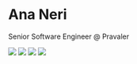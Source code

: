 # Ana Neri 

Senior Software Engineer @ Pravaler


<div>
<a href="https://www.youtube.com/https://www.youtube.com/channel/UCBjoWT-P17Bl66D52RwqdGA" target="_blank"><img src="https://img.shields.io/badge/YouTube-FF0095?style=for-the-badge&logo=youtube&logoColor=white" target="_blank"></a>
<a href="https://instagram.com/ananeridev" target="_blank"><img src="https://img.shields.io/badge/-Instagram-FF0095?style=for-the-badge&logo=instagram&logoColor=white" target="_blank"></a>
<a href = "mailto:contato@neribia7@gmail.com"><img src="https://img.shields.io/badge/Gmail-FF0095?style=for-the-badge&logo=gmail&logoColor=white" target="_blank"></a>
<a href="https://www.linkedin.com/in/anabeatrizdev" target="_blank"><img src="https://img.shields.io/badge/-LinkedIn-FF0095?style=for-the-badge&logo=linkedin&logoColor=white" target="_blank"></a>   
</div>


